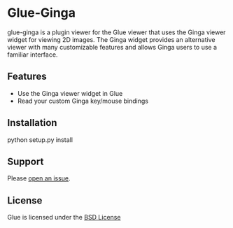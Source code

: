 Glue-Ginga
==========

glue-ginga is a plugin viewer for the Glue viewer that uses the Ginga viewer widget
for viewing 2D images.  The Ginga widget provides an alternative viewer with many
customizable features and allows Ginga users to use a familiar interface.

Features
--------
- Use the Ginga viewer widget in Glue
- Read your custom Ginga key/mouse bindings

Installation
------------
python setup.py install

Support
-------
Please [open an issue](https://github.com/ejeschke/glue-ginga/issues?state=open).

License
-------
Glue is licensed under the [BSD License](https://github.com/ejeschke/glue-ginga/blob/master/LICENSE)


